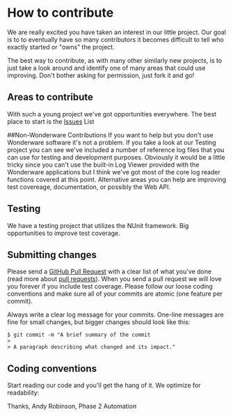 # How to contribute

We are really excited you have taken an interest in our little project.  Our goal is to to eventually have so many contributors it becomes difficult to tell who exactly started or "owns" the project.

The best way to contribute, as with many other similarly new projects, is to just take a look around and identify one of many areas that could use improving.  Don't bother asking for permission, just fork it and go!

## Areas to contribute

With such a young project we've got opportunities everywhere.  The best place to start is the [Issues](//issues) List

##Non-Wonderware Contributions
If you want to help but you don't use Wonderware software it's not a problem.  If you take a look at our Testing project you can see we've included a number of reference log files that you can use for testing and development purposes.  Obviously it would be a little tricky since you can't use the built-in Log Viewer provided with the Wonderware applications but I think we've got most of the core log reader functions covered at this point.  Alternative areas you can help are improving test covereage, documentation, or possibly the Web API.

## Testing

We have a testing project that utilizes the NUnit framework.  Big opportunities to improve test coverage.

## Submitting changes

Please send a [GitHub Pull Request](//pull/new/master) with a clear list of what you've done (read more about [pull requests](http://help.github.com/pull-requests/)). When you send a pull request we will love you forever if you include test coverage. Please follow our loose coding conventions and make sure all of your commits are atomic (one feature per commit).

Always write a clear log message for your commits. One-line messages are fine for small changes, but bigger changes should look like this:

    $ git commit -m "A brief summary of the commit
    > 
    > A paragraph describing what changed and its impact."

## Coding conventions

Start reading our code and you'll get the hang of it. We optimize for readability:

Thanks,
Andy Robinson, Phase 2 Automation